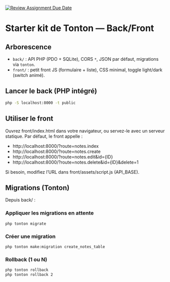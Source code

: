 [![Review Assignment Due Date](https://classroom.github.com/assets/deadline-readme-button-22041afd0340ce965d47ae6ef1cefeee28c7c493a6346c4f15d667ab976d596c.svg)](https://classroom.github.com/a/AuX6kR6R)
# Starter kit de Tonton — Back/Front

## Arborescence

- `back/` : API PHP (PDO + SQLite), CORS `*`, JSON par défaut, migrations via `tonton`.
- `front/` : petit front JS (formulaire + liste), CSS minimal, toggle light/dark (switch animé).

## Lancer le back (PHP intégré)

```bash
php -S localhost:8000 -t public
```

## Utiliser le front

Ouvrez front/index.html dans votre navigateur, ou servez-le avec un serveur statique.
Par défaut, le front appelle :

- http://localhost:8000/?route=notes.index
- http://localhost:8000/?route=notes.create
- http://localhost:8000/?route=notes.edit&id={ID}
- http://localhost:8000/?route=notes.delete&id={ID}&delete=1

Si besoin, modifiez l’URL dans front/assets/script.js (API_BASE).

## Migrations (Tonton)

Depuis back/ :

### Appliquer les migrations en attente

```
php tonton migrate
```

### Créer une migration

```
php tonton make:migration create_notes_table
```

### Rollback (1 ou N)

```bash
php tonton rollback
php tonton rollback 2
```
